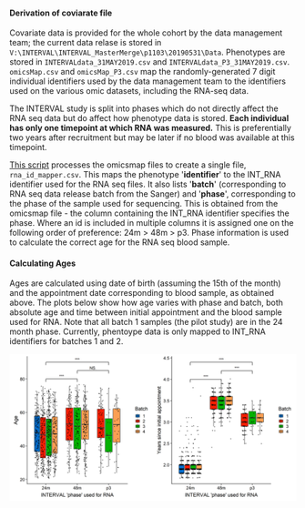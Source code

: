 #### Derivation of coviarate file
Covariate data is provided for the whole cohort by the data management team; the current data relase is stored in `V:\INTERVAL\INTERVAL_MasterMerge\p1103\20190531\Data`. Phenotypes are stored in `INTERVALdata_31MAY2019.csv` and `INTERVALdata_P3_31MAY2019.csv`. `omicsMap.csv` and `omicsMap_P3.csv` map the randomly-generated 7 digit individual identifiers used by the data management team to the identifiers used on the various omic datasets, including the RNA-seq data. 

The INTERVAL study is split into phases which do not directly affect the RNA seq data but do affect how phenotype data is stored. **Each individual has only one timepoint at which RNA was measured.** This is preferentially two years after recruitment but may be later if no blood was available at this timepoint.

[This script](covariates/02_make_id_mapper_file.R) processes the omicsmap files to create a single file, `rna_id_mapper.csv`. This maps the phenotype '**identifier**' to the INT_RNA identifier used for the RNA seq files. It also lists '**batch**' (corresponding to RNA seq data release batch from the Sanger) and '**phase**', corresponding to the phase of the sample used for sequencing. This is obtained from the omicsmap file - the column containing the INT_RNA identifier specifies the phase. Where an id is included in multiple columns it is assigned one on the following order of preference: 24m > 48m > p3. Phase information is used to calculate the correct age for the RNA seq blood sample.

#### Calculating Ages
Ages are calculated using date of birth (assuming the 15th of the month) and the appointment date corresponding to blood sample, as obtained above. The plots below show how age varies with phase and batch, both absolute age and time between initial appointment and the blood sample used for RNA. Note that all batch 1 samples (the pilot study) are in the 24 month phase. Currently, phentoype data is only mapped to INT_RNA identifiers for batches 1 and 2.

![ageplot](https://github.com/JonMarten/RNAseq/blob/master/covariates/bothplot.png?raw=true)
